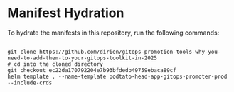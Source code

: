 
# Manifest Hydration

To hydrate the manifests in this repository, run the following commands:

```shell

git clone https://github.com/dirien/gitops-promotion-tools-why-you-need-to-add-them-to-your-gitops-toolkit-in-2025
# cd into the cloned directory
git checkout ec22da170792204e7b93bfdedb49759ebaca89cf
helm template . --name-template podtato-head-app-gitops-promoter-prod --include-crds
```
